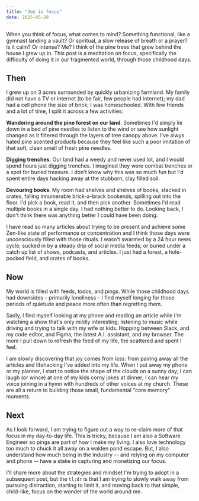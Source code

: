 ```yaml
---
title: "Joy is focus"
date: 2025-05-28
---
```


When you think of focus, what comes to mind? Something functional, like a gymnast landing a vault? Or spiritual, a slow release of breath or a prayer? Is it calm? Or intense? Me? I think of the pine trees that grew behind the house I grew up in. This post is a meditation on focus, specifically the difficulty of doing it in our fragmented world, through those childhood days.

## Then

I grew up on 3 acres surrounded by quickly urbanizing farmland. My family did not have a TV or internet (to be fair, few people had internet); my dad had a cell phone the size of brick; I was homeschooled. With few friends and a lot of time, I split it across a few activities:

**Wandering around the pine forest on our land**. Sometimes I'd simply lie down in a bed of pine needles to listen to the wind or see how sunlight changed as it filtered through the layers of tree canopy above. I've alwys hated pine scented products because they feel like such a poor imitation of that soft, clean smell of fresh pine needles.

**Digging trenches**. Our land had a weedy and never used lot, and I would spend hours just digging trenches. I imagined they were combat trenches or a spot for buried treasure. I don't know why this was so much fun but I'd spent entire days hacking away at the stubborn, clay filled soil.

**Devouring books**. My room had shelves and shelves of books, stacked in crates, falling innumerable brick-a-brack bookends, spilling out into the floor. I'd pick a book, read it, and then pick another. Sometimes i'd read multiple books in a single day. I had nothing better to do. Looking back, I don't think there was anything better I could have been doing.

I have read so many articles about trying to be present and achieve some Zen-like state of performance or concentration and I think those days were unconsciously filled with those rituals. I wasn't swarmed by a 24 hour news cycle; sucked in by a steady drip of social media feeds; or buried under a catch up list of shows, podcasts, and articles. I just had a forest, a hole-pocked field, and crates of books.

## Now

My world is filled with feeds, todos, and pings. While those childhood days had downsides – primarily loneliness – I find myself longing for those periods of quietude and peace more often than regretting them.

Sadly, I find myself looking at my phone and reading an article while I'm watching a show that's only mildly interesting; listening to music while driving and trying to talk with my wife or kids. Hopping between Slack, and my code editor, and Figma, the latest A.I. assistant, and my browser. The more I pull down to refresh the feed of my life, the scattered and spent I feel.

I am slowly discovering that joy comes from _less_: from pairing away all the articles and lifehacking I've added into my life. When I put away my phone or my planner, I start to notice the shape of the clouds on a sunny day; I can laugh (or wince) at one of my kids corny jokes at dinner; I can hear my voice joining in a hymn with hundreds of other voices at my church. These are all a return to building those small, fundamental "core memory" moments.

## Next

As I look forward, I am trying to figure out a way to re-claim more of that focus in my day-to-day life. This is tricky, because I am also a Software Engineer so pings are part of how I make my living. I also love technology too much to chuck it all away on a walden pond escape. But, I also understand how much being in the industry -- and relying on my computer and phone -- have a stake in capturing and monetizing our focus.

I'll share more about the strategies and mindset I'm trying to adopt in a subsequent post, but the `tl;dr` is that I am trying to slowly walk away from pursuing distraction, starting to limit it, and moving back to that simple, child-like, focus on the wonder of the world around me.
